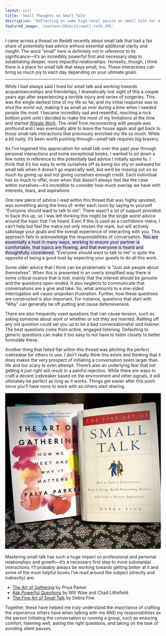 ```yaml
---
layout: post
title: 'Small Thoughts on Small Talk'
description: 'Reflecting on some high-level advice on small talk for a big impact.'
featured_image: '/content/2024/12/small-talk.JPG'
---
```

I came across a thread on Reddit recently about small talk that had a fair share of potentially bad advice without essential additional clarity and insight. The word “small” here is definitely not in reference to its significance—it’s an incredibly powerful first and necessary step to establishing deeper, more impactful relationships. Honestly, though, I think there is a place for small talk that stays small, too. These interactions can bring so much joy to each day depending on your ultimate goals. 

<hr />

While I had always said I lived for small talk and working towards acquaintanceships and friendships, I dramatically lost sight of this a couple years ago after experiencing a terrible injury and series of surgeries. This was the single darkest time of my life so far, and my initial response was to shut the world out, making it as small as ever during a time when I needed people the most. I became incredibly sad and resentful, reaching a rock bottom point until I decided to make the most of my limitations at the time and started [Wiggle Work](https://wiggle.work/). The relief from reconnecting with people was profound and I was eventually able to leave the house again and get back to those small talk interactions that previously enriched my life so much. While a bit rusty, it’s been worth pushing through—*small* talk requires *big* bravery.    

As I’ve regained this appreciation for small talk over this past year through personal interactions and some exceptional books, I wanted to jot down a few notes in reference to this potentially bad advice I initially spoke to. I think that it’s too easy to write ourselves off as being too shy or awkward for small talk when it doesn’t go especially well, but we’d be missing out on so much by giving up and not giving ourselves enough credit. Each individual has so much to offer, even when that doesn’t always feel like the case within ourselves—it’s incredible to consider how much overlap we have with interests, fears, and aspirations.  

One new piece of advice I read within this thread that was highly upvoted, was something along the lines of: enter each room by saying to yourself “*Everyone* should want to talk to *me*”. There wasn’t a lot of support provided to back this up, so I was left thinking this might be the single worst advice around the topic that I’ve heard. Even if this is used as a confidence matra, I can’t help but feel the matra not only misses the mark, but will actively sabotage your goals and the overall experience of interacting with you. This approach fails to acknowledge the responsibilities of conversation. <mark style="background: #E4E3FC;">You are essentially a host in many ways, working to ensure your partner is comfortable, that topics are flowing, and that everyone is heard and thoughtfully considered.</mark> “Everyone should want to talk to me” is quite the opposite of being a good host by expecting your guests to do all this work.   

Some older advice that I think can be problematic is “Just ask people about themselves”. When this is presented in an overly simplified way there is some critical nuance that is lost, mainly that the interest should be *genuine* and the questions open-ended. It also neglects to communicate that conversations are a give and take. So, what amounts to a one-sided interrogation will cause unspoken frustration. Further, how these questions are constructed is also important. For instance, questions that start with “Why” can generally be off putting and cause defensiveness. 

There are also frequently used questions that can cause tension, such as asking someone about work or whether or not they are married. Rattling off any old question could set you up to be a bad conversationalist *and listener*. The best questions come from active, engaged listening. Defaulting to generic questions can make it too easy to not have to listen closely to better formulate these. 

Another thing that falled flat within this thread was pitching the perfect icebreaker for others to use. I don’t really think this exists and thinking that it does makes the very prospect of initiating a conversation seem larger than life and too scary to even attempt. There’s also an underlying fear that not getting it *just right* will result in a painful rejection. While there are ways to craft a decent icebreaker based on the environment and other signals, it will ultimately be perfect as long as it works. Things get easier after this point since you’ll have more to work with as others start sharing. 

<img src="/content/2024/12/small-talk.JPG">

Mastering small talk has such a huge impact on professional and personal relationships and growth—it’s a necessary first step to more substantial interactions. I’ll probably always be working towards getting better at it and some of the most helpful books I’ve read around the subject (directly and indirectly) are:
- [The Art of Gathering](https://www.priyaparker.com/book-art-of-gathering) by Priya Parker 
- [Ask Powerful Questions](https://www.amazon.com/Ask-Powerful-Questions-Create-Conversations/dp/1545322996/ref=sr_1_1) by Will Wise and Chad Littlefield
- [The Fine Art of Small Talk](https://www.thriftbooks.com/w/the-fine-art-of-small-talk-how-to-start-a-conversation-keep-it-going-build-networking-skills--and-leave-a-positive-impression_debra-fine/254842/item/3912098) by Debra Fine

Together, these have helped me truly understand the importance of crafting the *experience* others have when talking with me AND my responsibilities as the person initiating the conversation or running a group, such as ensuring comfort, listening well, asking the right questions, and taking on the task of avoiding silent pauses.




